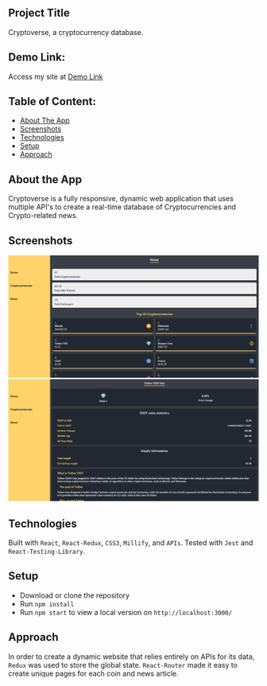 ## Project Title

Cryptoverse, a cryptocurrency database. 

## Demo Link:

Access my site at [Demo Link](https://neptunerjo.github.io/cryptoverse/)

## Table of Content: 

- [About The App](#about-the-app)
- [Screenshots](#screenshots)
- [Technologies](#technologies)
- [Setup](#setup)
- [Approach](#approach)

## About the App

Cryptoverse is a fully responsive, dynamic web application that uses
multiple API's to create a real-time database of Cryptocurrencies
and Crypto-related news.


## Screenshots

![Desktop Home Page](screenshots/desktop-home.png)
![Coin Details](screenshots/desktop-coin.png)


## Technologies

Built with `React`, `React-Redux`, `CSS3`, `Millify`, and `APIs`. Tested with `Jest` and `React-Testing-Library`.


## Setup

- Download or clone the repository
- Run `npm install`
- Run `npm start` to view a local version on `http://localhost:3000/`


## Approach

In order to create a dynamic website that relies entirely on APIs for its data,
`Redux` was used to store the global state. `React-Router` made it easy to create unique pages for
each coin and news article.
